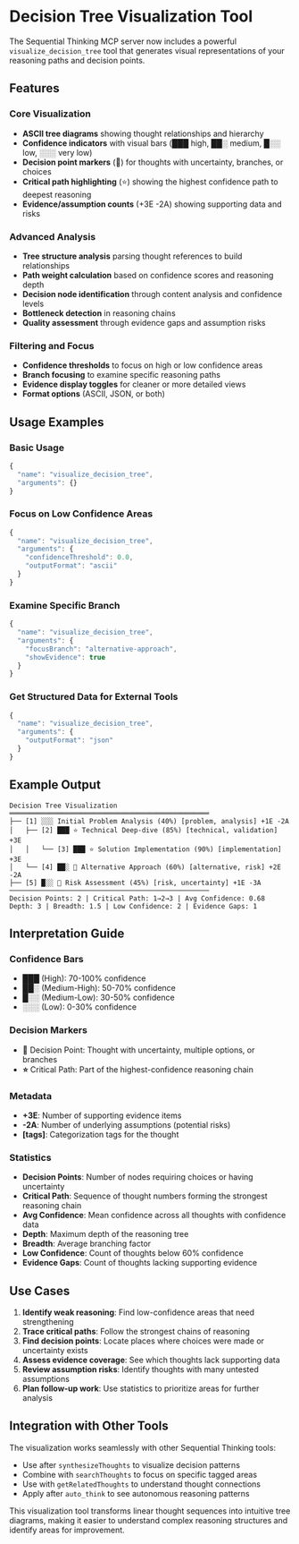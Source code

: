 # Decision Tree Visualization Tool

The Sequential Thinking MCP server now includes a powerful `visualize_decision_tree` tool that generates visual representations of your reasoning paths and decision points.

## Features

### Core Visualization
- **ASCII tree diagrams** showing thought relationships and hierarchy
- **Confidence indicators** with visual bars (███ high, ██░ medium, █░░ low, ░░░ very low)  
- **Decision point markers** (🔶) for thoughts with uncertainty, branches, or choices
- **Critical path highlighting** (⭐) showing the highest confidence path to deepest reasoning
- **Evidence/assumption counts** (+3E -2A) showing supporting data and risks

### Advanced Analysis  
- **Tree structure analysis** parsing thought references to build relationships
- **Path weight calculation** based on confidence scores and reasoning depth
- **Decision node identification** through content analysis and confidence levels
- **Bottleneck detection** in reasoning chains
- **Quality assessment** through evidence gaps and assumption risks

### Filtering and Focus
- **Confidence thresholds** to focus on high or low confidence areas
- **Branch focusing** to examine specific reasoning paths
- **Evidence display toggles** for cleaner or more detailed views
- **Format options** (ASCII, JSON, or both)

## Usage Examples

### Basic Usage
```javascript
{
  "name": "visualize_decision_tree",
  "arguments": {}
}
```

### Focus on Low Confidence Areas
```javascript
{
  "name": "visualize_decision_tree", 
  "arguments": {
    "confidenceThreshold": 0.0,
    "outputFormat": "ascii"
  }
}
```

### Examine Specific Branch
```javascript
{
  "name": "visualize_decision_tree",
  "arguments": {
    "focusBranch": "alternative-approach",
    "showEvidence": true
  }
}
```

### Get Structured Data for External Tools
```javascript
{
  "name": "visualize_decision_tree",
  "arguments": {
    "outputFormat": "json"
  }
}
```

## Example Output

```
Decision Tree Visualization
══════════════════════════════════════════════════
├── [1] ░░░ Initial Problem Analysis (40%) [problem, analysis] +1E -2A
│   ├── [2] ███ ⭐ Technical Deep-dive (85%) [technical, validation] +3E
│   │   └── [3] ███ ⭐ Solution Implementation (90%) [implementation] +3E
│   └── [4] ██░ 🔶 Alternative Approach (60%) [alternative, risk] +2E -2A
├── [5] █░░ 🔶 Risk Assessment (45%) [risk, uncertainty] +1E -3A
──────────────────────────────────────────────────
Decision Points: 2 | Critical Path: 1→2→3 | Avg Confidence: 0.68
Depth: 3 | Breadth: 1.5 | Low Confidence: 2 | Evidence Gaps: 1
```

## Interpretation Guide

### Confidence Bars
- **███** (High): 70-100% confidence
- **██░** (Medium-High): 50-70% confidence  
- **█░░** (Medium-Low): 30-50% confidence
- **░░░** (Low): 0-30% confidence

### Decision Markers
- **🔶** Decision Point: Thought with uncertainty, multiple options, or branches
- **⭐** Critical Path: Part of the highest-confidence reasoning chain

### Metadata
- **+3E**: Number of supporting evidence items
- **-2A**: Number of underlying assumptions (potential risks)
- **[tags]**: Categorization tags for the thought

### Statistics
- **Decision Points**: Number of nodes requiring choices or having uncertainty
- **Critical Path**: Sequence of thought numbers forming the strongest reasoning chain
- **Avg Confidence**: Mean confidence across all thoughts with confidence data
- **Depth**: Maximum depth of the reasoning tree
- **Breadth**: Average branching factor
- **Low Confidence**: Count of thoughts below 60% confidence
- **Evidence Gaps**: Count of thoughts lacking supporting evidence

## Use Cases

1. **Identify weak reasoning**: Find low-confidence areas that need strengthening
2. **Trace critical paths**: Follow the strongest chains of reasoning
3. **Find decision points**: Locate places where choices were made or uncertainty exists
4. **Assess evidence coverage**: See which thoughts lack supporting data
5. **Review assumption risks**: Identify thoughts with many untested assumptions
6. **Plan follow-up work**: Use statistics to prioritize areas for further analysis

## Integration with Other Tools

The visualization works seamlessly with other Sequential Thinking tools:
- Use after `synthesizeThoughts` to visualize decision patterns
- Combine with `searchThoughts` to focus on specific tagged areas  
- Use with `getRelatedThoughts` to understand thought connections
- Apply after `auto_think` to see autonomous reasoning patterns

This visualization tool transforms linear thought sequences into intuitive tree diagrams, making it easier to understand complex reasoning structures and identify areas for improvement.